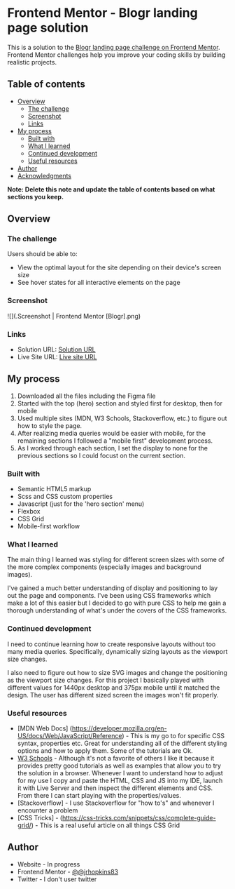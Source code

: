 # Frontend Mentor - Blogr landing page solution

This is a solution to the [Blogr landing page challenge on Frontend Mentor](https://www.frontendmentor.io/challenges/blogr-landing-page-EX2RLAApP). Frontend Mentor challenges help you improve your coding skills by building realistic projects. 

## Table of contents

- [Overview](#overview)
  - [The challenge](#the-challenge)
  - [Screenshot](#screenshot)
  - [Links](#links)
- [My process](#my-process)
  - [Built with](#built-with)
  - [What I learned](#what-i-learned)
  - [Continued development](#continued-development)
  - [Useful resources](#useful-resources)
- [Author](#author)
- [Acknowledgments](#acknowledgments)

**Note: Delete this note and update the table of contents based on what sections you keep.**

## Overview

### The challenge

Users should be able to:

- View the optimal layout for the site depending on their device's screen size
- See hover states for all interactive elements on the page

### Screenshot

![](.Screenshot | Frontend Mentor [Blogr].png)

### Links

- Solution URL: [Solution URL](https://github.com/jrhopkins83/Challenges/tree/master/blogr-landing-page-main)
- Live Site URL: [Live site URL](https://jrhopkins83-challenges-blogr-page.netlify.app/)

## My process
1. Downloaded all the files including the Figma file
2. Started with the top (hero) section and styled first for desktop, then for mobile
3. Used multiple sites (MDN, W3 Schools, Stackoverflow, etc.) to figure out how to style the page.
4. After realizing media queries would be easier with mobile, for the remaining sections I 
followed a "mobile first" development process.
5. As I worked through each section, I set the display to none for the previous sections so I could
focust on the current section.
### Built with

- Semantic HTML5 markup
- Scss and CSS custom properties
- Javascript (just for the 'hero section' menu)
- Flexbox
- CSS Grid
- Mobile-first workflow

### What I learned
The main thing I learned was styling for different screen sizes with some of the more complex components (especially images and background images).

I've gained a much better understanding of display and positioning to lay out the page and components.  I've been using CSS frameworks which make a lot of this easier but I decided to go with pure CSS to help me gain a thorough understanding of what's under the covers of the CSS frameworks.

### Continued development

I need to continue learning how to create responsive layouts without too many media queries.  Specifically, dynamically sizing layouts as the viewport size changes.

I also need to figure out how to size SVG images and change the positioning as the viewport size changes.  For this project I basically played with different values for 1440px desktop and 375px mobile until it matched the design. The user has different sized screen the images won't fit properly.

### Useful resources

- [MDN Web Docs] (https://developer.mozilla.org/en-US/docs/Web/JavaScript/Reference) - This is my go to for specific CSS syntax, properties etc.  Great for understanding all of the different styling options and how to apply them. Some of the tutorials are Ok.
- [W3 Schools](https://www.w3schools.com) - Although it's not a favorite of others I like it because it provides pretty good tutorials as well as examples that allow you to try the solution in a browser.  Whenever I want to understand how to adjust for my use I copy and paste the HTML, CSS and JS into my IDE, launch it with Live Server and then inspect the different elements and CSS.  From there I can start playing with the properties/values.
- [Stackoverflow] - I use Stackoverflow for "how to's" and whenever I encounter a problem
- [CSS Tricks] - (https://css-tricks.com/snippets/css/complete-guide-grid/) - This is a real useful article on all things CSS Grid

## Author

- Website - In progress
- Frontend Mentor - [@@jrhopkins83](https://www.frontendmentor.io/profile/@jrhopkins83)
- Twitter - I don't user twitter

